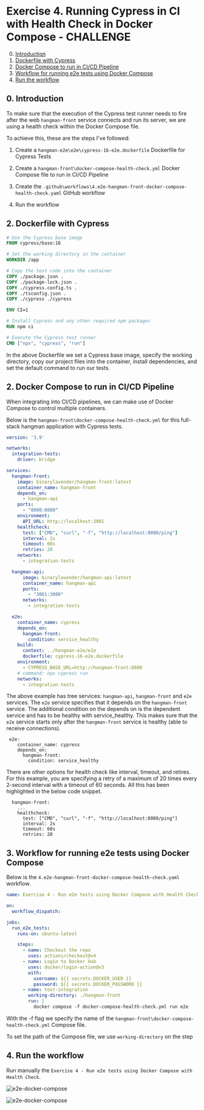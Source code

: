 # Exercise 4. Running Cypress in CI with Health Check in Docker Compose - CHALLENGE
0. [Introduction](#intro)
1. [Dockerfile with Cypress](#dockerfile)
2. [Docker Compose to run in CI/CD Pipeline](#dockercompose)
3. [Workflow for running e2e tests using Docker Compose](#workflow)
4. [Run the workflow](#run)

<a name="intro"></a>
## 0. Introduction

To make sure that the execution of the Cypress test runner needs to fire after the web `hangman-front` service connects and run its server, we are using a health check within the Docker Compose file.

To achieve this, these are the steps I've followed:

1. Create a `hangman-e2e\e2e\cypress-16-e2e.dockerfile` Dockerfile for Cypress Tests

2. Create a `hangman-front\docker-compose-health-check.yml` Docker Compose file to run in CI/CD Pipeline

3. Create the `.github\workflows\4.e2e-hangman-front-docker-compose-health-check.yaml` GitHub workflow

4. Run the workflow

<a name="dockerfile"></a>
## 2. Dockerfile with Cypress

```Dockerfile
# Use the Cypress base image
FROM cypress/base:16

# Set the working directory in the container
WORKDIR /app

# Copy the test code into the container
COPY ./package.json .
COPY ./package-lock.json .
COPY ./cypress.config.ts .
COPY ./tsconfig.json .
COPY ./cypress ./cypress

ENV CI=1 

# Install Cypress and any other required npm packages
RUN npm ci

# Execute the Cypress test runner
CMD ["npx", "cypress", "run"]
```

In the above Dockerfile we set a Cypress base image, specify the working directory, copy our project files into the container, install dependencies, and set the default command to run our tests.

<a name="dockercompose"></a>
## 2. Docker Compose to run in CI/CD Pipeline

When integrating into CI/CD pipelines, we can make use of Docker Compose to control multiple containers.

Below is the `hangman-front\docker-compose-health-check.yml` for this full-stack hangman application with Cypress tests. 

```yml
version: '3.9'

networks:
  integration-tests:
    driver: bridge

services:
  hangman-front:
    image: binarylavender/hangman-front:latest
    container_name: hangman-front
    depends_on:
      - hangman-api
    ports:
      - "8080:8080"
    environment:
      API_URL: http://localhost:3001
    healthcheck:
      test: ["CMD", "curl", "-f", "http://localhost:8080/ping"]
      interval: 2s
      timeout: 60s
      retries: 20
    networks:
      - integration-tests

  hangman-api:
      image: binarylavender/hangman-api:latest
      container_name: hangman-api
      ports:
        - "3001:3000"      
      networks:
        - integration-tests

  e2e:
    container_name: cypress
    depends_on:
      hangman-front:
        condition: service_healthy
    build:
      context: ../hangman-e2e/e2e
      dockerfile: cypress-16-e2e.dockerfile
    environment:
      - CYPRESS_BASE_URL=http://hangman-front:8080      
    # command: npx cypress run   
    networks:
      - integration-tests
```

The above example has tree services: `hangman-api`, `hangman-front` and `e2e` services. The `e2e` service specifies that it depends on the `hangman-front` service. The additional condition on the depends on is the dependent service and has to be healthy with service_healthy. This makes sure that the `e2e` service starts only after the `hangman-front` service is healthy (able to receive connections).
```
 e2e:
    container_name: cypress
    depends_on:
      hangman-front:
        condition: service_healthy
```

There are other options for health check like interval, timeout, and retires. For this example, you are specifying a retry of a maximum of 20 times every 2-second interval with a timeout of 60 seconds. All this has been highlighted in the below  code snippet.

```
  hangman-front:
    ...
    healthcheck:
      test: ["CMD", "curl", "-f", "http://localhost:8080/ping"]
      interval: 2s
      timeout: 60s
      retries: 20
```

<a name="workflow"></a>
## 3. Workflow for running e2e tests using Docker Compose

Below is the `4.e2e-hangman-front-docker-compose-health-check.yaml` workflow.

```yml
name: Exercise 4 - Run e2e tests using Docker Compose with Health Check

on:
  workflow_dispatch:

jobs:
  run_e2e_tests:
    runs-on: ubuntu-latest

    steps:
      - name: Checkout the repo
        uses: actions/checkout@v4
      - name: Login to Docker Hub
        uses: docker/login-action@v3
        with:
          username: ${{ secrets.DOCKER_USER }}
          password: ${{ secrets.DOCKER_PASSWORD }}
      - name: test-integration
        working-directory: ./hangman-front
        run: |
          docker compose -f docker-compose-health-check.yml run e2e
```
With the -f flag we specify the name of the `hangman-front\docker-compose-health-check.yml` Compose file.

To set the path of the Compose file, we use `working-directory` on the step

<a name="run"></a>
## 4. Run the workflow

Run manually the `Exercise 4 - Run e2e tests using Docker Compose with Health Check`.

![e2e-docker-compose](./images/hangman-e2e-health-check-docker-compose-workflow-1.JPG)

![e2e-docker-compose](./images/hangman-e2e-health-check-docker-compose-workflow-2.JPG)
